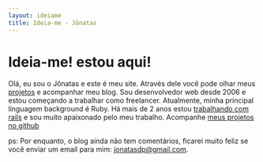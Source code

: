 ```yaml
---
layout: ideiame 
title: Ideia-me - Jônatas
---
```


# Ideia-me! estou aqui! 

Olá, eu sou o Jônatas e este é meu site. Através dele você pode olhar meus [projetos](/portfolio.html) e acompanhar meu blog. Sou desenvolvedor web desde 2006 e estou começando a trabalhar como freelancer. Atualmente, minha principal linguagem background é Ruby. Há mais de 2 anos estou [trabalhando com rails][wwr] e sou muito apaixonado pelo meu trabalho. Acompanhe [meus projetos no github][github]

ps: Por enquanto, o blog ainda não tem comentários, ficarei muito feliz se você enviar um email para mim: <jonatasdp@gmail.com>.

[wwr]:http://www.workingwithrails.com/person/9816-j-natas-davi-paganini
[github]: http://github.com/jonatas
